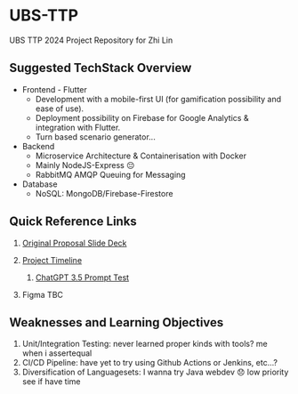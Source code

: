 # UBS-TTP

UBS TTP 2024 Project Repository for Zhi Lin 

## Suggested TechStack Overview

- Frontend - Flutter
    - Development with a mobile-first UI (for gamification possibility and ease of use).
    - Deployment possibility on Firebase for Google Analytics & integration with Flutter.
    - Turn based scenario generator...
- Backend 
    - Microservice Architecture & Containerisation with Docker
    - Mainly NodeJS-Express 😔
    - RabbitMQ AMQP Queuing for Messaging 
- Database
    - NoSQL: MongoDB/Firebase-Firestore

## Quick Reference Links
1. [Original Proposal Slide Deck](https://www.canva.com/design/DAGCj2FKgL0/cpEAm4VL1YKE4QsMG6q5Dw/edit?utm_content=DAGCj2FKgL0&utm_campaign=designshare&utm_medium=link2&utm_source=sharebutton)

2. [Project Timeline](https://docs.google.com/spreadsheets/d/134BnuR94_BAgwMmwK8YcBn9Uyzri_RvT4EMOjINqsO0/edit?usp=sharing)
    1. [ChatGPT 3.5 Prompt Test](https://chatgpt.com/share/a0611f5a-e9d6-4dda-b905-0bdb0731b6ee?oai-dm=1)

3. Figma TBC

## Weaknesses and Learning Objectives
1. Unit/Integration Testing: never learned proper kinds with tools? me when i assertequal
2. CI/CD Pipeline: have yet to try using Github Actions or Jenkins, etc...?
3. Diversification of Languagesets: I wanna try Java webdev 😞 low priority see if have time


